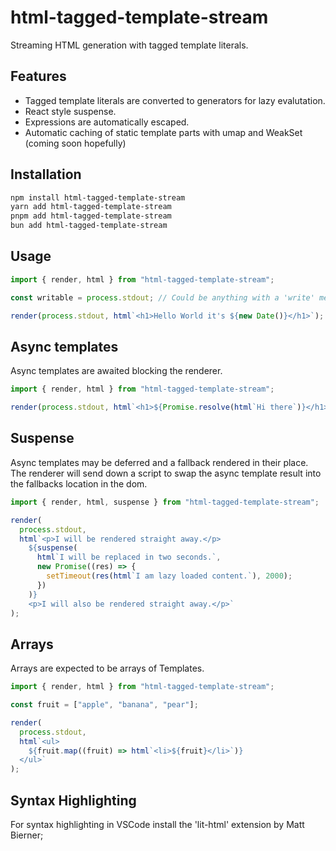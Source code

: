 # html-tagged-template-stream

Streaming HTML generation with tagged template literals.

## Features

- Tagged template literals are converted to generators for lazy evalutation.
- React style suspense.
- Expressions are automatically escaped.
- Automatic caching of static template parts with umap and WeakSet (coming soon hopefully)

## Installation

```bash
npm install html-tagged-template-stream
yarn add html-tagged-template-stream
pnpm add html-tagged-template-stream
bun add html-tagged-template-stream
```

## Usage

```js
import { render, html } from "html-tagged-template-stream";

const writable = process.stdout; // Could be anything with a 'write' method such as a HTTP Response or Writable Stream.

render(process.stdout, html`<h1>Hello World it's ${new Date()}</h1>`);
```

## Async templates

Async templates are awaited blocking the renderer.

```js
import { render, html } from "html-tagged-template-stream";

render(process.stdout, html`<h1>${Promise.resolve(html`Hi there`)}</h1>`);
```

## Suspense

Async templates may be deferred and a fallback rendered in their place. The renderer will send down a script to swap the async template result into the fallbacks location in the dom.

```js
import { render, html, suspense } from "html-tagged-template-stream";

render(
  process.stdout,
  html`<p>I will be rendered straight away.</p>
    ${suspense(
      html`I will be replaced in two seconds.`,
      new Promise((res) => {
        setTimeout(res(html`I am lazy loaded content.`), 2000);
      })
    )}
    <p>I will also be rendered straight away.</p>`
);
```

## Arrays

Arrays are expected to be arrays of Templates.

```js
import { render, html } from "html-tagged-template-stream";

const fruit = ["apple", "banana", "pear"];

render(
  process.stdout,
  html`<ul>
    ${fruit.map((fruit) => html`<li>${fruit}</li>`)}
  </ul>`
);
```

## Syntax Highlighting

For syntax highlighting in VSCode install the 'lit-html' extension by Matt Bierner;
